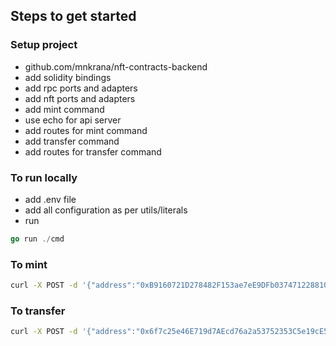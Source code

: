 ## Steps to get started

### Setup project

- github.com/mnkrana/nft-contracts-backend
- add solidity bindings
- add rpc ports and adapters
- add nft ports and adapters
- add mint command
- use echo for api server
- add routes for mint command
- add transfer command
- add routes for transfer command

### To run locally

- add .env file
- add all configuration as per utils/literals
- run

```go
go run ./cmd
```

### To mint

```sh
curl -X POST -d '{"address":"0xB9160721D278482F153ae7eE9DFb037471228810","ids":[1],"amounts":[1],"uris":["ipfs://Qmb269DT2JWVq6AyibidEkDQ99CwMHsZTvwYy3AEBrfa11/1.json"]}' http://localhost:8080/mintbatch -H "Content-Type: application/json"
```

### To transfer

```sh
curl -X POST -d '{"address":"0x6f7c25e46E719d7AEcd76a2a53752353C5e19cE5","id":37,"amount":1}' http://localhost:8080/transfer -H "Content-Type: application/json"
```

